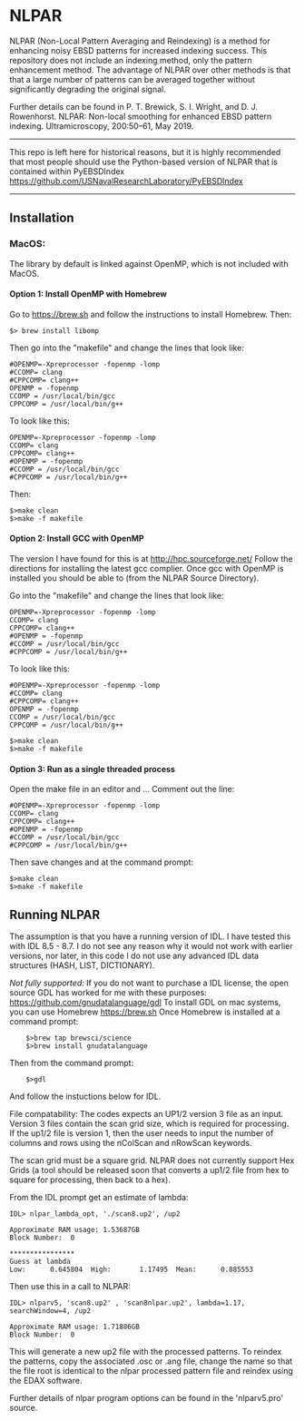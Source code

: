 # NLPAR
NLPAR (Non-Local Pattern Averaging and Reindexing) is a method for enhancing noisy EBSD patterns for increased indexing success. This repository does not include an indexing method, only the pattern enhancement method.  The advantage of NLPAR over other methods is that that a large number of patterns can be averaged together without significantly degrading the original signal.  

Further details can be found in P. T. Brewick, S. I. Wright, and D. J. Rowenhorst. NLPAR: Non-local smoothing for enhanced EBSD pattern indexing. Ultramicroscopy, 200:50–61, May 2019.

****************************
This repo is left here for historical reasons, but it is highly recommended that most people should use the Python-based version of NLPAR that is contained within PyEBSDIndex 
https://github.com/USNavalResearchLaboratory/PyEBSDIndex
****************************
 




## Installation 

### MacOS:

The library by default is linked against OpenMP, which is not included with MacOS. 

#### Option 1: Install OpenMP with Homebrew
Go to https://brew.sh and follow the instructions to install Homebrew.  Then:

    $> brew install libomp

Then go into the "makefile" and change the lines that look like:

    #OPENMP=-Xpreprocessor -fopenmp -lomp
    #CCOMP= clang 
    #CPPCOMP= clang++
    OPENMP = -fopenmp
    CCOMP = /usr/local/bin/gcc
    CPPCOMP = /usr/local/bin/g++

To look like this: 
    
    OPENMP=-Xpreprocessor -fopenmp -lomp
    CCOMP= clang 
    CPPCOMP= clang++
    #OPENMP = -fopenmp
    #CCOMP = /usr/local/bin/gcc
    #CPPCOMP = /usr/local/bin/g++

Then:

    $>make clean
    $>make -f makefile

#### Option 2: Install GCC with OpenMP 
The version I have found for this is at http://hpc.sourceforge.net/
Follow the directions for installing the latest gcc complier.  Once gcc with OpenMP is installed you should be able to (from the NLPAR Source Directory).

Go into the "makefile" and change the lines that look like:

    OPENMP=-Xpreprocessor -fopenmp -lomp
    CCOMP= clang 
    CPPCOMP= clang++
    #OPENMP = -fopenmp
    #CCOMP = /usr/local/bin/gcc
    #CPPCOMP = /usr/local/bin/g++

To look like this: 
    
    #OPENMP=-Xpreprocessor -fopenmp -lomp
    #CCOMP= clang 
    #CPPCOMP= clang++
    OPENMP = -fopenmp
    CCOMP = /usr/local/bin/gcc
    CPPCOMP = /usr/local/bin/g++

    $>make clean
    $>make -f makefile

#### Option 3: Run as a single threaded process  
Open the make file in an editor and ...
Comment out the line:

    #OPENMP=-Xpreprocessor -fopenmp -lomp
    CCOMP= clang 
    CPPCOMP= clang++
    #OPENMP = -fopenmp
    #CCOMP = /usr/local/bin/gcc
    #CPPCOMP = /usr/local/bin/g++

Then save changes and at the command prompt:

    $>make clean
    $>make -f makefile





## Running NLPAR

The assumption is that you have a running version of IDL.  I have tested this with IDL 8.5 - 8.7.  I do not see any reason why it would not work with earlier versions, nor later, in this code I do not use any advanced IDL data structures (HASH, LIST, DICTIONARY).  

_Not fully supported:_ If you do not want to purchase a IDL license, the open source GDL has worked for me with these purposes: https://github.com/gnudatalanguage/gdl To install GDL on mac systems, you can use Homebrew https://brew.sh 
Once Homebrew is installed at a command prompt:

        $>brew tap brewsci/science
        $>brew install gnudatalanguage

Then from the command prompt:

        $>gdl
And follow the instuctions below for IDL. 


File compatability: The codes expects an UP1/2 version 3 file as an input. Version 3 files contain the scan grid size, which is required for processing.  If the up1/2 file is version 1, then the user needs to input the number of columns and rows using the nColScan and nRowScan keywords. 

The scan grid must be a square grid.  NLPAR does not currently support Hex Grids (a tool should be released soon that converts a up1/2 file from hex to square for processing, then back to a hex).

From the IDL prompt get an estimate of lambda:

    IDL> nlpar_lambda_opt, './scan8.up2', /up2

    Approximate RAM usage: 1.53687GB
    Block Number:  0

    ****************
    Guess at lambda
    Low:      0.645804  High:       1.17495  Mean:      0.885553

Then use this in a call to NLPAR:

    IDL> nlparv5, 'scan8.up2' , 'scan8nlpar.up2', lambda=1.17, searchWindow=4, /up2

    Approximate RAM usage: 1.71886GB
    Block Number:  0


This will generate a new up2 file with the processed patterns.  To reindex the patterns, copy the associated .osc or .ang file, change the name so that the file root is identical to the nlpar processed pattern file and reindex using the EDAX software.  

Further details of nlpar program options can be found in the 'nlparv5.pro' source.

